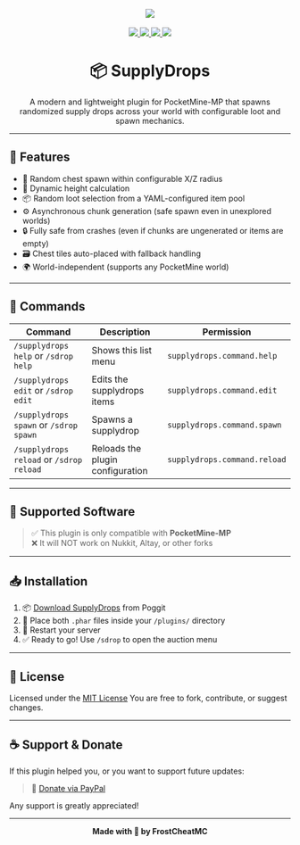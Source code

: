 <p align="center">
  <img src="https://img.shields.io/badge/plugin-SupplyDrops-blueviolet?style=for-the-badge">
  <br><br>
  <a href="https://paypal.me/FrostCheatMC?country.x=CO&locale.x=es_XC">
    <img src="https://img.shields.io/badge/donate-paypal-ff69b4?style=for-the-badge&logo=paypal">
  </a>
  <a href="https://discord.gg/k8X7CG2kFv">
    <img src="https://img.shields.io/discord/1384337463971020911?style=for-the-badge&logo=discord&logoColor=white&logoSize=12&color=blue">  
  </a>
  <a href="https://poggit.pmmp.io/ci/FrostCheat/SupplyDrops/SupplyDrops">
    <img src="https://poggit.pmmp.io/ci.shield/FrostCheat/SupplyDrops/SupplyDrops?style=for-the-badge">
  </a>
  <a href="https://poggit.pmmp.io/p/SupplyDrops">
    <img src="https://poggit.pmmp.io/shield.downloads/SupplyDrops?style=for-the-badge">
  </a>
</p>

<h1 align="center">📦 SupplyDrops</h1>
<p align="center">A modern and lightweight plugin for PocketMine-MP that spawns randomized supply drops across your world with configurable loot and spawn mechanics.</p>

---

## 🌟 Features

- 🔀 Random chest spawn within configurable X/Z radius
- 📍 Dynamic height calculation
- 📦 Random loot selection from a YAML-configured item pool
- ⚙️ Asynchronous chunk generation (safe spawn even in unexplored worlds)
- 🔒 Fully safe from crashes (even if chunks are ungenerated or items are empty)
- 🗃️ Chest tiles auto-placed with fallback handling
- 🌍 World-independent (supports any PocketMine world)

---

## 📜 Commands

| Command                                              | Description                       | Permission                      |
|------------------------------------------------------|-----------------------------------|----------------------------------|
| `/supplydrops help` or `/sdrop help`                 | Shows this list menu              | `supplydrops.command.help`       |
| `/supplydrops edit` or `/sdrop edit`                 | Edits the supplydrops items       | `supplydrops.command.edit`       |
| `/supplydrops spawn` or `/sdrop spawn`               | Spawns a supplydrop               | `supplydrops.command.spawn`      |
| `/supplydrops reload` or `/sdrop reload`             | Reloads the plugin configuration  | `supplydrops.command.reload`     |

---

## 🧱 Supported Software

> ✅ This plugin is only compatible with **PocketMine-MP**  
> ❌ It will NOT work on Nukkit, Altay, or other forks

---

## 📥 Installation

1. 📦 [Download SupplyDrops](https://poggit.pmmp.io/p/SupplyDrops) from Poggit
3. 📁 Place both `.phar` files inside your `/plugins/` directory
4. 🔁 Restart your server
5. ✅ Ready to go! Use `/sdrop` to open the auction menu

---

## 📖 License

Licensed under the [MIT License](https://github.com/FrostCheatMC/supplydrops/blob/master/LICENSE)
You are free to fork, contribute, or suggest changes.

---

## ☕ Support & Donate

If this plugin helped you, or you want to support future updates:

> 💖 [Donate via PayPal](https://paypal.me/FrostCheatMC?country.x=CO&locale.x=es_XC)

Any support is greatly appreciated!

---

<p align="center"><b>Made with 💙 by FrostCheatMC</b></p>
